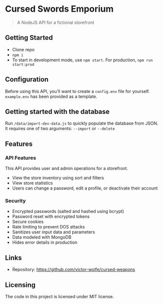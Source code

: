 # Cursed Swords Emporium

> A NodeJS API for a fictional storefront

## Getting Started

- Clone repo
- `npm i`
- To start in development mode, use `npm start`. For production, `npm run start:prod`

## Configuration

Before using this API, you'll want to create a `config.env` file for yourself. `example.env` has been provided as a template.

## Getting started with the database

Run `/data/import-dev-data.js` to quickly populate the database from JSON. It requires one of two arguments: `--import` or `--delete`

## Features

### API Features

This API provides user and admin operations for a storefront.

- View the store inventory using sort and filters
- View store statistics
- Users can change a password, edit a profile, or deactivate their account

### Security

- Encrypted passwords (salted and hashed using bcrypt)
- Password reset with encrypted tokens
- Secure cookies
- Rate limiting to prevent DOS attacks
- Sanitizes user input data and parameters
- Data modeled with MongoDB
- Hides error details in production

## Links

- Repository: https://github.com/victor-wolfe/cursed-weapons

## Licensing

The code in this project is licensed under MIT license.
